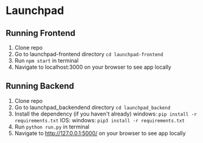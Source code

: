# Launchpad

## Running Frontend

1. Clone repo
2. Go to launchpad-frontend directory `cd launchpad-frontend`
3. Run `npm start` in terminal
4. Navigate to localhost:3000 on your browser to see app locally

## Running Backend

1. Clone repo
2. Go to launchpad_backendend directory `cd launchpad_backend`
3. Install the dependency (if you haven't already) windows: `pip install -r requirements.txt` IOS: windows: `pip3 install -r requirements.txt`
4. Run `python run.py` in terminal
5. Navigate to http://127.0.0.1:5000/ on your browser to see app locally